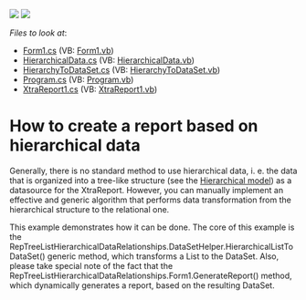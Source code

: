 <!-- default badges list -->
[![](https://img.shields.io/badge/Open_in_DevExpress_Support_Center-FF7200?style=flat-square&logo=DevExpress&logoColor=white)](https://supportcenter.devexpress.com/ticket/details/E1741)
[![](https://img.shields.io/badge/📖_How_to_use_DevExpress_Examples-e9f6fc?style=flat-square)](https://docs.devexpress.com/GeneralInformation/403183)
<!-- default badges end -->
<!-- default file list -->
*Files to look at*:

* [Form1.cs](./CS/Form1.cs) (VB: [Form1.vb](./VB/Form1.vb))
* [HierarchicalData.cs](./CS/HierarchicalData.cs) (VB: [HierarchicalData.vb](./VB/HierarchicalData.vb))
* [HierarchyToDataSet.cs](./CS/HierarchyToDataSet.cs) (VB: [HierarchyToDataSet.vb](./VB/HierarchyToDataSet.vb))
* [Program.cs](./CS/Program.cs) (VB: [Program.vb](./VB/Program.vb))
* [XtraReport1.cs](./CS/XtraReport1.cs) (VB: [XtraReport1.vb](./VB/XtraReport1.vb))
<!-- default file list end -->
# How to create a report based on hierarchical data


<p>Generally, there is no standard method to use hierarchical data, i. e. the data that is organized into a tree-like structure (see the <a href="http://en.wikipedia.org/wiki/Hierarchical_model">Hierarchical model</a>) as a datasource for the XtraReport. However, you can manually implement an effective and generic algorithm that performs data transformation from the hierarchical structure to the relational one.</p><p>This example demonstrates how it can be done. The core of this example is the RepTreeListHierarchicalDataRelationships.DataSetHelper.HierarchicalListToDataSet<T>() generic method, which transforms a List<T> to the DataSet. Also, please take special note of the fact that the RepTreeListHierarchicalDataRelationships.Form1.GenerateReport() method, which dynamically generates a report, based on the resulting DataSet.</p>

<br/>


